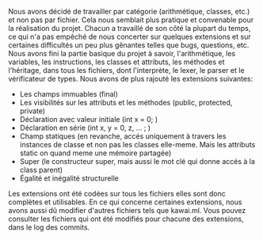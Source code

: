 Nous avons décidé de travailler par catégorie (arithmétique, classes, etc.) et non pas par fichier. Cela nous semblait plus pratique et convenable pour la réalisation du projet.
Chacun a travaillé de son côté la plupart du temps, ce qui n'a pas empêché de nous concerter sur quelques extensions et sur certaines difficultés un peu plus gênantes telles que bugs, questions, etc.
Nous avons fini la partie basique du projet à savoir, l'arithmétique, les variables, les instructions, les classes et attributs, les méthodes et l'héritage, dans tous les fichiers, dont l'interprète, le lexer, le parser et le vérificateur de types.
Nous avons de plus rajouté les extensions suivantes:

- Les champs immuables (final)
- Les visibilités sur les attributs et les méthodes (public, protected, private)
- Déclaration avec valeur initiale (int x = 0; )
- Déclaration en série (int x, y = 0, z, ... ; )
- Champ statiques (en revanche, accés uniquement à travers les instances de classe et non pas les classes elle-meme. Mais les attributs static on quand meme une mémoire partagée)
- Super (le constructeur super, mais aussi le mot clé qui donne accés à la class parent)
- Égalité et inégalité structurelle

Les extensions ont été codées sur tous les fichiers elles sont donc complètes et utilisables. En ce qui concerne certaines extensions, nous avons aussi dû modifier d'autres fichiers tels que kawai.ml.
Vous pouvez consulter les fichiers qui ont été modifiés pour chacune des extensions, dans le log des commits.
